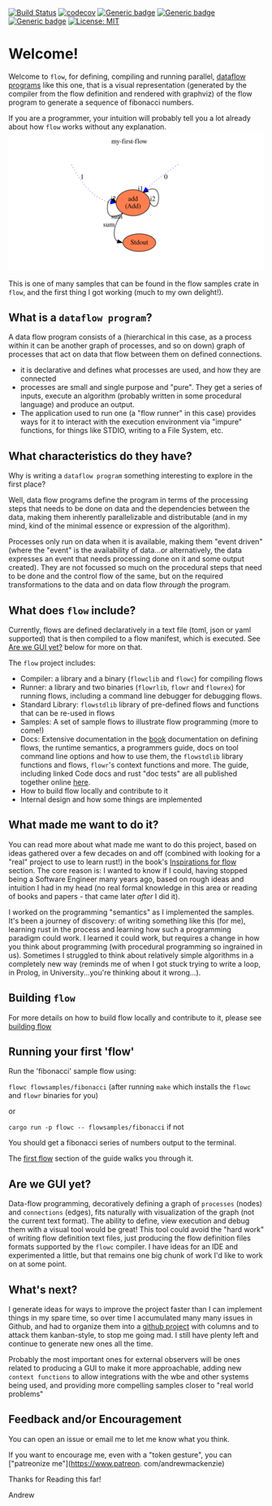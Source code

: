 [![Build Status](https://travis-ci.org/andrewdavidmackenzie/flow.svg?branch=master)](https://travis-ci.org/andrewdavidmackenzie/flow)
[![codecov](https://codecov.io/gh/andrewdavidmackenzie/flow/branch/master/graph/badge.svg)](https://codecov.io/gh/andrewdavidmackenzie/flow)
[![Generic badge](https://img.shields.io/badge/macos-supported-Green.svg)](https://shields.io/)
[![Generic badge](https://img.shields.io/badge/linux-supported-Green.svg)](https://shields.io/)
[![Generic badge](https://img.shields.io/badge/Rust-stable-Green.svg)](https://shields.io/)
[![License: MIT](https://img.shields.io/badge/License-MIT-yellow.svg)](https://opensource.org/licenses/MIT)

# Welcome!
Welcome to `flow`, for defining, compiling and running parallel, 
[dataflow programs](https://en.wikipedia.org/wiki/Dataflow_programming) like this one, that is a visual 
representation (generated by the compiler from the flow definition and rendered with graphviz) of the 
flow program to generate a sequence of fibonacci numbers.

If you are a programmer, your intuition will probably tell you a lot already about how `flow` works
without any explanation.
![First flow](first.svg) 

This is one of many samples that can be found in the flow samples crate in `flow`, and the first thing
I got working (much to my own delight!).

## What is a `dataflow program`?
A data flow program consists of a (hierarchical in this case, as a process within it can be another
graph of processes, and so on down) graph of processes that act on data that flow between them on defined
connections. 
- it is declarative and defines what processes are used, and how they are connected
- processes are small and single purpose and "pure". They get a series of inputs, execute an algorithm
  (probably written in some procedural language) and produce an output.
- The application used to run one (a "flow runner" in this case) provides ways for it to interact with the
execution environment via "impure" functions, for things like STDIO, writing to a File System, etc.

## What characteristics do they have?
Why is writing a `dataflow program` something interesting to explore in the first place? 

Well, data flow programs define the program in terms of the processing steps that needs to be done on data
and the dependencies between the data, making them inherently parallelizable and distributable (and in
my mind, kind of the minimal essence or expression of the algorithm). 

Processes only run on data when it is available, making them "event driven" (where the "event" is the availability
of data...or alternatively, the data expresses an event that needs processing done on it and some output created).
They are not focussed so much on the procedural steps that need to be done and the control flow of the same, 
but on the required transformations to the data and on data flow _through_ the program.

## What does `flow` include?
Currently, flows are defined declaratively in a text file (toml, json or yaml supported) that is then compiled
to a flow manifest, which is executed. See [Are we GUI yet?](#are-we-gui-yet) below for more on that.

The `flow` project includes:
- Compiler: a library and a binary (`flowclib` and `flowc`) for compiling flows
- Runner: a library and two binaries (`flowrlib`, `flowr` and `flowrex`) for running flows, including a 
command line debugger for debugging flows.
- Standard Library: `flowstdlib` library of pre-defined flows and functions that can be re-used in flows
- Samples: A set of sample flows to illustrate flow programming (more to come!)
- Docs: Extensive documentation in the [book](SUMMARY.md) documentation on defining flows, the runtime semantics, a 
  programmers guide, docs on tool command line options and how to use them, the `flowstdlib` library
functions and flows, `flowr`'s context functions and more. The guide, including linked Code docs and rust
"doc tests" are all published together online [here](http://andrewdavidmackenzie.github.io/flow/).
- How to build flow locally and contribute to it
- Internal design and how some things are implemented
 
## What made me want to do it?
You can read more about what made me want to do this project, based on ideas gathered over a few decades
on and off (combined with looking for a "real" project to use to learn rust!) in the book's 
[Inspirations for flow](docs/introduction/inspirations.md) section. The core reason is: I wanted to know
if I could, having stopped being a Software Engineer many years ago, based on rough ideas and intuition I 
had in my head (no real formal knowledge in this area or reading of books and papers - that came later 
*after* I did it).

I worked on the programming "semantics" as I implemented the samples. It's been a journey of discovery:
of writing something like this (for me), learning rust in the process and learning how such a programming 
paradigm could work. I learned it could work, but requires a change in how you think about programming 
(with procedural programming so ingrained in us). Sometimes I struggled to think about relatively simple
algorithms in a completely new way (reminds me of when I got stuck trying to write a loop, in Prolog, in
University...you're thinking about it wrong...).

## Building `flow`
For more details on how to build flow locally and contribute to it, 
please see [building flow](docs/developing/building.md)

## Running your first 'flow'
Run the 'fibonacci' sample flow using:

`flowc flowsamples/fibonacci` (after running `make` which installs the `flowc` and `flowr` binaries for you)

or 

`cargo run -p flowc -- flowsamples/fibonacci`  if not

You should get a fibonacci series of numbers output to the terminal.

The [first flow](docs/first_flow/first_flow.md) section of the guide walks you through it.

## Are we GUI yet?
Data-flow programming, decoratively defining a graph of `processes` (nodes) and `connections` (edges), fits
naturally with visualization of the graph (not the current text format). 
The ability to define, view execution and debug them with a visual tool would be great! This tool could
avoid the "hard work" of writing flow definition text files, just producing the flow definition files formats
supported by the `flowc` compiler. I have ideas for an IDE and experimented a little, but that remains one big chunk of work
I'd like to work on at some point.

## What's next?
I generate ideas for ways to improve the project faster than I can implement things in my spare time,
so over time I accumulated many many issues in Github, and had to organize them into a
[github project](https://github.com/users/andrewdavidmackenzie/projects/2/views/1) with columns and 
to attack them kanban-style, to stop me going mad. 
I still have plenty left and continue to generate new ones all the time.

Probably the most important ones for external observers will be ones related to producing a GUI to make it
more approachable, adding new `context functions` to allow integrations with the wbe and other systems
being used, and providing more compelling samples closer to "real world problems"

## Feedback and/or Encouragement
You can open an issue or email me to let me know what you think.

If you want to encourage me, even with a "token gesture", you can ["patreonize me"](https://www.patreon.
com/andrewmackenzie)

Thanks for Reading this far!

Andrew
